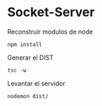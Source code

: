 # Socket-Server

Reconstruir modulos de node
```
npm install
```

Generar el DIST
```
tsc -w
```

Levantar el servidor
```
nodemon dist/
```